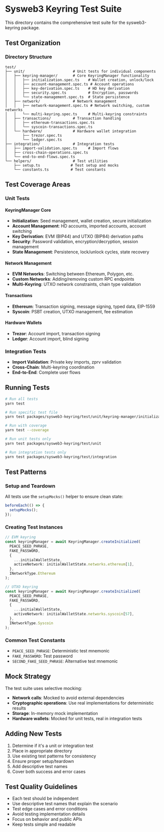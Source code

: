 # Sysweb3 Keyring Test Suite

This directory contains the comprehensive test suite for the sysweb3-keyring package.

## Test Organization

### Directory Structure

```
test/
├── unit/                      # Unit tests for individual components
│   ├── keyring-manager/       # Core KeyringManager functionality
│   │   ├── initialization.spec.ts    # Wallet creation, unlock/lock
│   │   ├── account-management.spec.ts # Account operations
│   │   ├── key-derivation.spec.ts    # HD key derivation
│   │   ├── security.spec.ts          # Encryption, passwords
│   │   └── state-management.spec.ts  # State persistence
│   ├── network/               # Network management
│   │   ├── network-management.spec.ts # Network switching, custom networks
│   │   └── multi-keyring.spec.ts     # Multi-keyring constraints
│   ├── transactions/          # Transaction handling
│   │   ├── ethereum-transactions.spec.ts
│   │   └── syscoin-transactions.spec.ts
│   └── hardware/              # Hardware wallet integration
│       ├── trezor.spec.ts
│       └── ledger.spec.ts
├── integration/               # Integration tests
│   ├── import-validation.spec.ts     # Import flows
│   ├── cross-chain-operations.spec.ts
│   └── end-to-end-flows.spec.ts
└── helpers/                   # Test utilities
    ├── setup.ts              # Test setup and mocks
    └── constants.ts          # Test constants
```

## Test Coverage Areas

### Unit Tests

#### KeyringManager Core

- **Initialization**: Seed management, wallet creation, secure initialization
- **Account Management**: HD accounts, imported accounts, account switching
- **Key Derivation**: EVM (BIP44) and UTXO (BIP84) derivation paths
- **Security**: Password validation, encryption/decryption, session management
- **State Management**: Persistence, lock/unlock cycles, state recovery

#### Network Management

- **EVM Networks**: Switching between Ethereum, Polygon, etc.
- **Custom Networks**: Adding/removing custom RPC endpoints
- **Multi-Keyring**: UTXO network constraints, chain type validation

#### Transactions

- **Ethereum**: Transaction signing, message signing, typed data, EIP-1559
- **Syscoin**: PSBT creation, UTXO management, fee estimation

#### Hardware Wallets

- **Trezor**: Account import, transaction signing
- **Ledger**: Account import, blind signing

### Integration Tests

- **Import Validation**: Private key imports, zprv validation
- **Cross-Chain**: Multi-keyring coordination
- **End-to-End**: Complete user flows

## Running Tests

```bash
# Run all tests
yarn test

# Run specific test file
yarn test packages/sysweb3-keyring/test/unit/keyring-manager/initialization.spec.ts

# Run with coverage
yarn test --coverage

# Run unit tests only
yarn test packages/sysweb3-keyring/test/unit

# Run integration tests only
yarn test packages/sysweb3-keyring/test/integration
```

## Test Patterns

### Setup and Teardown

All tests use the `setupMocks()` helper to ensure clean state:

```typescript
beforeEach(() => {
  setupMocks();
});
```

### Creating Test Instances

```typescript
// EVM keyring
const keyringManager = await KeyringManager.createInitialized(
  PEACE_SEED_PHRASE,
  FAKE_PASSWORD,
  {
    ...initialWalletState,
    activeNetwork: initialWalletState.networks.ethereum[1],
  },
  INetworkType.Ethereum
);

// UTXO keyring
const keyringManager = await KeyringManager.createInitialized(
  PEACE_SEED_PHRASE,
  FAKE_PASSWORD,
  {
    ...initialWalletState,
    activeNetwork: initialWalletState.networks.syscoin[57],
  },
  INetworkType.Syscoin
);
```

### Common Test Constants

- `PEACE_SEED_PHRASE`: Deterministic test mnemonic
- `FAKE_PASSWORD`: Test password
- `SECOND_FAKE_SEED_PHRASE`: Alternative test mnemonic

## Mock Strategy

The test suite uses selective mocking:

- **Network calls**: Mocked to avoid external dependencies
- **Cryptographic operations**: Use real implementations for deterministic results
- **Storage**: In-memory mock implementation
- **Hardware wallets**: Mocked for unit tests, real in integration tests

## Adding New Tests

1. Determine if it's a unit or integration test
2. Place in appropriate directory
3. Use existing test patterns for consistency
4. Ensure proper setup/teardown
5. Add descriptive test names
6. Cover both success and error cases

## Test Quality Guidelines

- Each test should be independent
- Use descriptive test names that explain the scenario
- Test edge cases and error conditions
- Avoid testing implementation details
- Focus on behavior and public APIs
- Keep tests simple and readable
